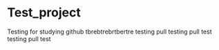 # Test_project
Testing for studying github
tbrebtrebrtbertre
testing pull
testing pull
test
testing pull
test
